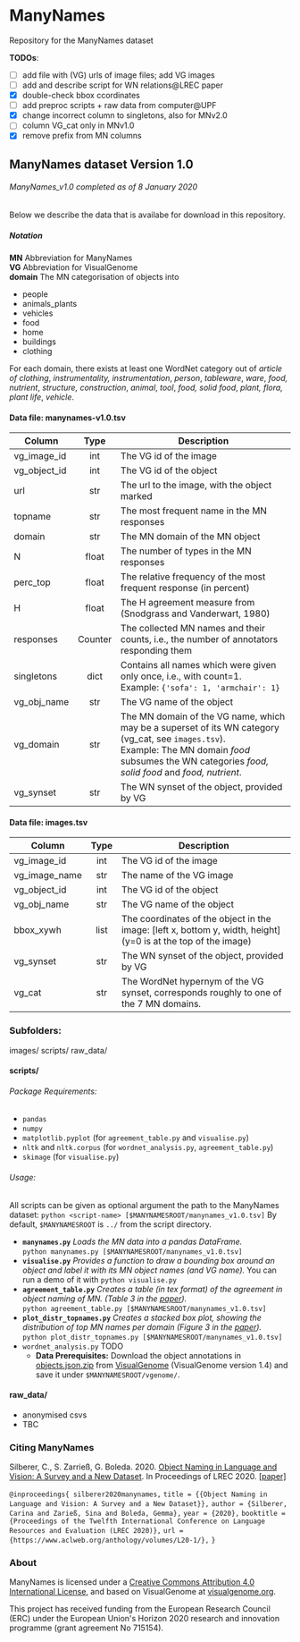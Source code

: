 # ManyNames

Repository for the ManyNames dataset



**TODOs**:

- [ ] add file with (VG) urls of image files; add VG images
- [ ] add and describe script for WN relations@LREC paper
- [x] double-check bbox ccordinates
- [ ] add preproc scripts + raw data from computer@UPF
- [x] change incorrect column to singletons, also for MNv2.0
- [ ] column VG_cat only in MNv1.0
- [x] remove prefix from MN columns

## ManyNames dataset Version 1.0
###### ManyNames_v1.0 completed as of 8 January 2020

Below we describe the data that is availabe for download in this repository.

##### Notation
**MN** Abbreviation for ManyNames  
**VG** Abbreviation for VisualGenome  
**domain** The MN categorisation of objects into  
   * people
   * animals_plants
   * vehicles
   * food
   * home
   * buildings
   * clothing

For each domain, there exists at least one WordNet category out of *article of clothing*, *instrumentality, instrumentation*, *person*, *tableware*, *ware*, *food, nutrient*, *structure, construction*, *animal*, *tool*, *food, solid food*, *plant, flora, plant life*, *vehicle*.
   
#### Data file: manynames-v1.0.tsv

| Column | Type | Description | 
| -------- | :-------: | -------- |
| vg_image_id | int | The VG id of the image |
| vg_object_id | int | The VG id of the object |
| url | str | The url to the image, with the object marked |
| topname | str | The most frequent name in the MN responses |
| domain | str | The MN domain of the MN object |
| N | float | The number of types in the MN responses |
| perc_top | float | The relative frequency of the most frequent response (in percent) |
| H | float | The H agreement measure from (Snodgrass and Vanderwart, 1980) |
| responses | Counter | The collected MN names and their counts, i.e., the number of annotators responding them |
| singletons | dict | Contains all names which were given only once, i.e., with count=1. <br>Example: `{'sofa': 1, 'armchair': 1}` |
| vg_obj_name | str | The VG name of the object |
| vg_domain | str | The MN domain of the VG name, which may be a superset of its WN category (vg_cat, see `images.tsv`). <br>Example: The MN domain *food* subsumes the WN categories *food, solid food* and *food, nutrient*. |
| vg_synset | str | The WN synset of the object, provided by VG |

#### Data file: images.tsv
| Column | Type | Description |
| -------- | :-------: | -------- |
| vg_image_id | int | The VG id of the image |
| vg_image_name | str | The name of the VG image |
| vg_object_id | int | The VG id of the object |
| vg_obj_name | str | The VG name of the object |
| bbox_xywh | list | The coordinates of the object in the image: [left x, bottom y, width, height] <br>(y=0 is at the top of the image)|
| vg_synset | str | The WN synset of the object, provided by VG |
| vg_cat | str | The WordNet hypernym of the VG synset, corresponds roughly to one of the 7 MN domains.  |

### Subfolders:
images/
scripts/
raw_data/

#### scripts/
###### Package Requirements:
  * `pandas`
  * `numpy`
  * `matplotlib.pyplot` (for `agreement_table.py` and `visualise.py`)
  * `nltk` and `nltk.corpus` (for `wordnet_analysis.py`,   `agreement_table.py`)
  * `skimage` (for `visualise.py`)

###### Usage:
All scripts can be given as optional argument the path to the ManyNames dataset: 
`python <script-name> [$MANYNAMESROOT/manynames_v1.0.tsv]`
By default, `$MANYNAMESROOT` is `../` from the script directory.
* **`manynames.py`**
  *Loads the MN data into a pandas DataFrame.*<br>
  `python manynames.py [$MANYNAMESROOT/manynames_v1.0.tsv]`
* **`visualise.py`**
  *Provides a function to draw a bounding box around an object and label it with its MN object names (and VG name).*
  You can run a demo of it with `python visualise.py`
* **`agreement_table.py`**
  *Creates a table (in tex format) of the agreement in object naming of MN. (Table 3 in the [paper](https://github.com/amore-upf/manynames/lrec2020naming.pdf)).*<br>
  `python agreement_table.py [$MANYNAMESROOT/manynames_v1.0.tsv]`
* **`plot_distr_topnames.py`**
  *Creates a stacked box plot, showing the distribution of top MN names per domain (Figure 3 in the [paper](https://github.com/amore-upf/manynames/lrec2020naming.pdf)).*<br>
  `python plot_distr_topnames.py [$MANYNAMESROOT/manynames_v1.0.tsv]`
* `wordnet_analysis.py`
  TODO
   *   **Data Prerequisites:** Download the object annotations in [objects.json.zip](https://visualgenome.org/static/data/dataset/objects.json.zip "objects.json.zip") from [VisualGenome](https://visualgenome.org "VisualGenome") (VisualGenome version 1.4) and save it under `$MANYNAMESROOT/vgenome/`.



#### raw_data/
* anonymised csvs
* TBC


### Citing ManyNames
Silberer, C., S. Zarrieß, G. Boleda. 2020. [Object Naming in Language and Vision: A Survey and a New Dataset](https://github.com/amore-upf/manynames/lrec2020naming.pdf). In Proceedings of LREC 2020. [[paper]](https://github.com/amore-upf/manynames/lrec2020naming.pdf)

`@inproceedings{ silberer2020manynames,`
  `title = {{Object Naming in Language and Vision: A Survey and a New Dataset}},`
  `author = {Silberer, Carina and Zarieß, Sina and Boleda, Gemma},`
  `year = {2020},`
  `booktitle = {Proceedings of the Twelfth International Conference on Language Resources and Evaluation (LREC 2020)},`
  `url = {https://www.aclweb.org/anthology/volumes/L20-1/},`
`}`

### About
ManyNames is licensed under a [Creative Commons Attribution 4.0 International License](https://creativecommons.org/licenses/by/4.0/), and based on  VisualGenome at [visualgenome.org](https://visualgenome.org).


This project has received funding from the European Research Council (ERC) under the European Union's Horizon 2020 research and innovation programme (grant agreement No 715154).
